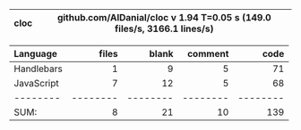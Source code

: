 cloc|github.com/AlDanial/cloc v 1.94  T=0.05 s (149.0 files/s, 3166.1 lines/s)
--- | ---

Language|files|blank|comment|code
:-------|-------:|-------:|-------:|-------:
Handlebars|1|9|5|71
JavaScript|7|12|5|68
--------|--------|--------|--------|--------
SUM:|8|21|10|139
